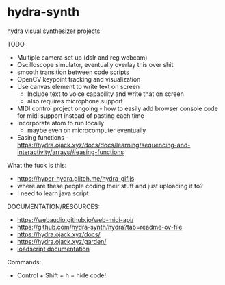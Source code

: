 # hydra-synth
hydra visual synthesizer projects

TODO
- Multiple camera set up (dslr and reg webcam)
- Oscilloscope simulator, eventually overlay this over shit
- smooth transition between code scripts
- OpenCV keypoint tracking and visualization
- Use canvas element to write text on screen
    - Include text to voice capability and write that on screen
    - also requires microphone support
- MIDI control project ongoing
      - how to easily add browser console code for midi support instead of pasting each time
- Incorporate atom to run locally
    - maybe even on microcomputer eventually
- Easing functions
    -https://hydra.ojack.xyz/docs/docs/learning/sequencing-and-interactivity/arrays/#easing-functions

What the fuck is this:
- https://hyper-hydra.glitch.me/hydra-gif.js
- where are these people coding their stuff and just uploading it to?
- I need to learn java script
  
DOCUMENTATION/RESOURCES:
- https://webaudio.github.io/web-midi-api/
- https://github.com/hydra-synth/hydra?tab=readme-ov-file
- https://hydra.ojack.xyz/docs/
- https://hydra.ojack.xyz/garden/
- [loadscript documentation](https://hydra.ojack.xyz/docs/docs/learning/extending-hydra/extending-hydra/#loading-external-scripts)


Commands:
- Control + Shift + h = hide code! 
